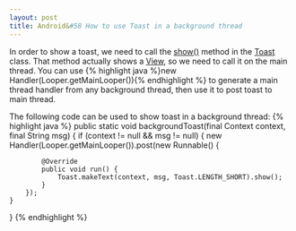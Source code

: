 ```yaml
---
layout: post
title: Android&#58 How to use Toast in a background thread
---
```

In order to show a toast, we need to call the [show()](https://developer.android.com/reference/android/widget/Toast.html#show()) method in the [Toast](https://developer.android.com/reference/android/widget/Toast.html) class. That method actually shows a [View](https://developer.android.com/reference/android/view/View.html), so we need to call it on the main thread.
You can use {% highlight java %}new Handler(Looper.getMainLooper()){% endhighlight %} to generate a main thread handler from any background thread, then use it to post toast to main thread.

The following code can be used to show toast in a background thread:
{% highlight java %}
public static void backgroundToast(final Context context,
        final String msg) {
    if (context != null && msg != null) {
        new Handler(Looper.getMainLooper()).post(new Runnable() {

            @Override
            public void run() {
                Toast.makeText(context, msg, Toast.LENGTH_SHORT).show();
            }
        });
    }
}
{% endhighlight %}